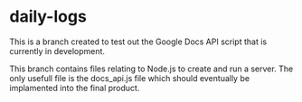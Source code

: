 # daily-logs

This is a branch created to test out the Google Docs API script that is currently in development.

This branch contains files relating to Node.js to create and run a server. The only usefull file is the docs_api.js file which should
eventually be implamented into the final product.
